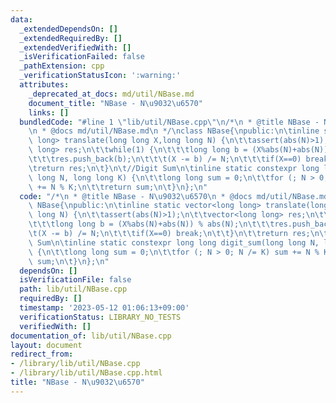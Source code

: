 ```yaml
---
data:
  _extendedDependsOn: []
  _extendedRequiredBy: []
  _extendedVerifiedWith: []
  _isVerificationFailed: false
  _pathExtension: cpp
  _verificationStatusIcon: ':warning:'
  attributes:
    _deprecated_at_docs: md/util/NBase.md
    document_title: "NBase - N\u9032\u6570"
    links: []
  bundledCode: "#line 1 \"lib/util/NBase.cpp\"\n/*\n * @title NBase - N\u9032\u6570\
    \n * @docs md/util/NBase.md\n */\nclass NBase{\npublic:\n\tinline static vector<long\
    \ long> translate(long long X,long long N) {\n\t\tassert(abs(N)>1);\n\t\tvector<long\
    \ long> res;\n\t\twhile(1) {\n\t\t\tlong long b = (X%abs(N)+abs(N)) % abs(N);\n\
    \t\t\tres.push_back(b);\n\t\t\t(X -= b) /= N;\n\t\t\tif(X==0) break;\n\t\t}\n\t\
    \treturn res;\n\t}\n\t//Digit Sum\n\tinline static constexpr long long digit_sum(long\
    \ long N, long long K) {\n\t\tlong long sum = 0;\n\t\tfor (; N > 0; N /= K) sum\
    \ += N % K;\n\t\treturn sum;\n\t}\n};\n"
  code: "/*\n * @title NBase - N\u9032\u6570\n * @docs md/util/NBase.md\n */\nclass\
    \ NBase{\npublic:\n\tinline static vector<long long> translate(long long X,long\
    \ long N) {\n\t\tassert(abs(N)>1);\n\t\tvector<long long> res;\n\t\twhile(1) {\n\
    \t\t\tlong long b = (X%abs(N)+abs(N)) % abs(N);\n\t\t\tres.push_back(b);\n\t\t\
    \t(X -= b) /= N;\n\t\t\tif(X==0) break;\n\t\t}\n\t\treturn res;\n\t}\n\t//Digit\
    \ Sum\n\tinline static constexpr long long digit_sum(long long N, long long K)\
    \ {\n\t\tlong long sum = 0;\n\t\tfor (; N > 0; N /= K) sum += N % K;\n\t\treturn\
    \ sum;\n\t}\n};\n"
  dependsOn: []
  isVerificationFile: false
  path: lib/util/NBase.cpp
  requiredBy: []
  timestamp: '2023-05-12 01:06:13+09:00'
  verificationStatus: LIBRARY_NO_TESTS
  verifiedWith: []
documentation_of: lib/util/NBase.cpp
layout: document
redirect_from:
- /library/lib/util/NBase.cpp
- /library/lib/util/NBase.cpp.html
title: "NBase - N\u9032\u6570"
---
```


